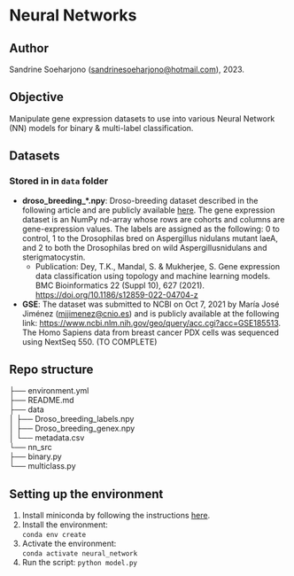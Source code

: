 # Neural Networks

## Author
Sandrine Soeharjono (sandrinesoeharjono@hotmail.com), 2023.

## Objective
Manipulate gene expression datasets to use into various Neural Network (NN) models for binary & multi-label classification.

## Datasets 
### Stored in in `data` folder
- **droso_breeding_*.npy**: Droso-breeding dataset described in the following article and are publicly available [here](https://github.com/soham0209/Gene-Expression). The gene expression dataset is an NumPy nd-array whose rows are cohorts and columns are gene-expression values. The labels are assigned as the following: 0 to control, 1 to the Drosophilas bred on Aspergillus nidulans mutant laeA, and 2 to both the Drosophilas bred on wild Aspergillusnidulans and sterigmatocystin.
  - Publication: Dey, T.K., Mandal, S. & Mukherjee, S. Gene expression data classification using topology and machine learning models. BMC Bioinformatics 22 (Suppl 10), 627 (2021). https://doi.org/10.1186/s12859-022-04704-z
- **GSE**: The dataset was submitted to NCBI on Oct 7, 2021 by María José Jiménez (mjjimenez@cnio.es) and is publicly available at the following link: https://www.ncbi.nlm.nih.gov/geo/query/acc.cgi?acc=GSE185513. The Homo Sapiens data from breast cancer PDX cells was sequenced using NextSeq 550. (TO COMPLETE)

## Repo structure
├── environment.yml   
├── README.md   
├── data   
│   ├── Droso_breeding_labels.npy   
│   ├── Droso_breeding_genex.npy   
│   └── metadata.csv   
└── nn_src   
    ├── binary.py   
    └── multiclass.py   

## Setting up the environment
  1. Install miniconda by following the instructions [here](https://python-poetry.org/docs/#installation).
  2. Install the environment:  
    `conda env create` 
  3. Activate the environment:  
    `conda activate neural_network` 
  4. Run the script:
    `python model.py`